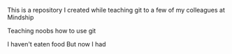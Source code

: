 This is a repository I created while teaching git to a few of my colleagues at Mindship

Teaching noobs how to use git

I haven't eaten food
But now I had
